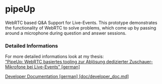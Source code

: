 pipeUp
======

WebRTC based Q&A Support for Live-Events. This prototype demonstrates the functionality of WebRTC to solve problems, which come up by passing around a microphone during question and answer sessions. 

### Detailed Informations
For more detailed informations look at my thesis:<br>
["PipeUp: WebRTC basiertes tooling zur Ablösung dedizierter Zuschauer-Mikrofone bei Live-Events" [german]](docs/thesis.pdf)

[Developer Documentation [german] [doc/developer_doc.md]](doc/developer_doc.md)


